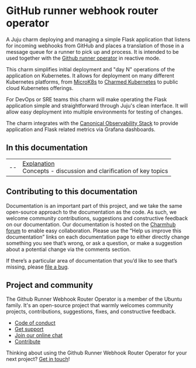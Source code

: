 <!-- vale Canonical.007-Headings-sentence-case = NO -->
# GitHub runner webhook router operator
<!-- vale Canonical.007-Headings-sentence-case = YES -->

A Juju charm deploying and managing a simple Flask application that listens for incoming webhooks
from GitHub and places a translation of those in a message queue for a runner to pick up and process.
It is intended to be used together with the [Github runner operator](https://charmhub.io/github-runner) 
in reactive mode.

This charm simplifies initial deployment and "day N" operations of
the application on Kubernetes. It allows for deployment on many
different Kubernetes platforms, from [MicroK8s](https://microk8s.io)
to [Charmed Kubernetes](https://ubuntu.com/kubernetes) to public cloud
Kubernetes offerings.

For DevOps or SRE teams this charm will make operating the Flask application simple
and straightforward through Juju's clean interface. It will allow easy
deployment into multiple environments for testing of changes.

The charm integrates with the [Canonical Observability Stack](https://charmhub.io/topics/canonical-observability-stack)
to provide application and Flask related metrics via Grafana dashboards.

## In this documentation

| | |
|--|--|
|--| [Explanation](charm-architecture.md) </br> Concepts - discussion and clarification of key topics  |


## Contributing to this documentation

Documentation is an important part of this project, and we take the
same open-source approach to the documentation as the code. As such,
we welcome community contributions, suggestions and constructive
feedback on our documentation. Our documentation is hosted on the
[Charmhub forum](https://discourse.charmhub.io/) to enable easy
collaboration. Please use the “Help us improve this documentation”
links on each documentation page to either directly change something
you see that’s wrong, or ask a question, or make a suggestion about a
potential change via the comments section.

If there’s a particular area of documentation that you’d like to see that’s
missing, please [file a bug](https://github.com/canonical/github-runner-webhook-router/issues).


## Project and community

The Github Runner Webhook Router Operator is a member of the Ubuntu family. It's an open-source project that warmly welcomes community
projects, contributions, suggestions, fixes, and constructive feedback.

- [Code of conduct](https://ubuntu.com/community/code-of-conduct)
- [Get support](https://discourse.charmhub.io/)
- [Join our online chat](https://matrix.to/#/#charmhub-charmdev:ubuntu.com)
- [Contribute](https://github.com/canonical/github-runner-webhook-router/blob/main/CONTRIBUTING.md)

Thinking about using the Github Runner Webhook Router Operator for your next project?
[Get in touch](https://matrix.to/#/#charmhub-charmdev:ubuntu.com)!

